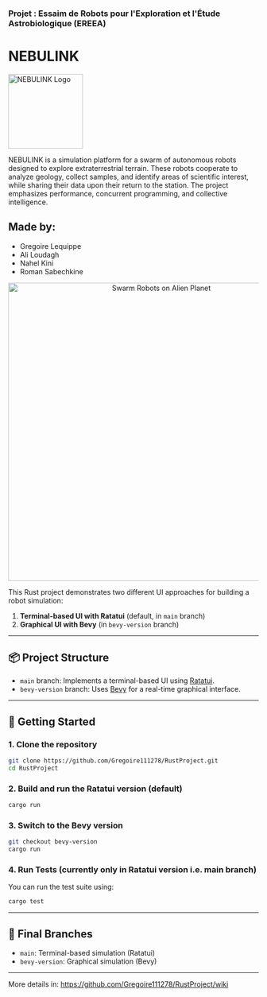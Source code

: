 ### Projet : Essaim de Robots pour l'Exploration et l'Étude Astrobiologique (EREEA)

# NEBULINK
<img src="https://github.com/user-attachments/assets/468ef0f8-15d8-41f3-b010-711738c24782" alt="NEBULINK Logo" width="150"/>

NEBULINK is a simulation platform for a swarm of autonomous robots designed to explore extraterrestrial terrain. These robots cooperate to analyze geology, collect samples, and identify areas of scientific interest, while sharing their data upon their return to the station. The project emphasizes performance, concurrent programming, and collective intelligence.

## Made by:

- Gregoire Lequippe
- Ali Loudagh
- Nahel Kini
- Roman Sabechkine

<p align="center">
  <img src="https://github.com/user-attachments/assets/1fd8a53f-a4b7-4eca-af63-29b1cbc14b05" alt="Swarm Robots on Alien Planet" width="600"/>
</p>

This Rust project demonstrates two different UI approaches for building a robot simulation:

1. **Terminal-based UI with Ratatui** (default, in `main` branch)
2. **Graphical UI with Bevy** (in `bevy-version` branch)

---

## 📦 Project Structure

- `main` branch: Implements a terminal-based UI using [Ratatui](https://github.com/ratatui-org/ratatui).
- `bevy-version` branch: Uses [Bevy](https://bevyengine.org/) for a real-time graphical interface.

---

## 🚀 Getting Started

### 1. Clone the repository

```bash
git clone https://github.com/Gregoire111278/RustProject.git
cd RustProject
```

### 2. Build and run the Ratatui version (default)

```bash
cargo run
```

### 3. Switch to the Bevy version

```bash
git checkout bevy-version
cargo run
```

### 4. Run Tests (currently only in Ratatui version i.e. main branch)

You can run the test suite using:

```bash
cargo test
```

---

## 📂 Final Branches

- `main`: Terminal-based simulation (Ratatui)
- `bevy-version`: Graphical simulation (Bevy)

---

More details in:
https://github.com/Gregoire111278/RustProject/wiki
